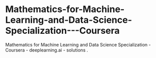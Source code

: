 # Mathematics-for-Machine-Learning-and-Data-Science-Specialization---Coursera
Mathematics for Machine Learning and Data Science Specialization - Coursera - deeplearning.ai - solutions .
